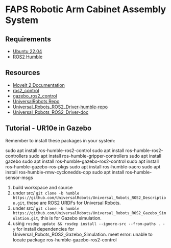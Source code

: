 # FAPS Robotic Arm Cabinet Assembly System

## Requirements
- <a href="https://releases.ubuntu.com/jammy/">Ubuntu 22.04</a>
- <a href="https://docs.ros.org/en/humble/Installation/Ubuntu-Install-Debians.html">ROS2 Humble</a>

## Resources
- <a href="https://moveit.picknik.ai/main/index.html">MoveIt 2 Documentation</a>
- <a href="https://control.ros.org/humble/doc/getting_started/getting_started.html">ros2_control</a>
- <a href="https://control.ros.org/humble/doc/gazebo_ros2_control/doc/index.html">gazebo_ros2_control</a>
- <a href="https://github.com/UniversalRobots">UniversalRobots Repo</a>
- <a href="https://github.com/UniversalRobots/Universal_Robots_ROS2_Driver/tree/humble">Universal_Robots_ROS2_Driver-humble-repo</a>
- <a href="https://docs.ros.org/en/ros2_packages/humble/api/ur_robot_driver/doc/overview.html">Universal_Robots_ROS2_Driver-doc</a>


## Tutorial - UR10e in Gazebo

Remember to install these packages in your system:

sudo apt install ros-humble-ros2-control
sudo apt install ros-humble-ros2-controllers
sudo apt install ros-humble-gripper-controllers
sudo apt install gazebo
sudo apt install ros-humble-gazebo-ros2-control
sudo apt install ros-humble-gazebo-ros-pkgs
sudo apt install ros-humble-xacro
sudo apt install ros-humble-rmw-cyclonedds-cpp
sudo apt install ros-humble-sensor-msgs

1. build workspace and source
2. under src/ ```git clone -b humble https://github.com/UniversalRobots/Universal_Robots_ROS2_Description.git```, these are ROS2 URDFs for Universal Robots. 
3. under src/ ```git clone -b humble https://github.com/UniversalRobots/Universal_Robots_ROS2_Gazebo_Simulation.git```, this is for Gazebo simulation.
4. using ```rosdep update && rosdep install --ignore-src --from-paths . -y``` for install dependencies for Universal_Robots_ROS2_Gazebo_Simulation.
meet error: unable to locate package ros-humble-gazebo-ros2-control


